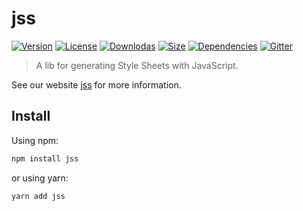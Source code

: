 # jss

[![Version](https://img.shields.io/npm/v/jss.svg?style=flat)](https://npmjs.org/package/jss)
[![License](https://img.shields.io/npm/l/jss.svg?style=flat)](https://github.com/cssinjs/jss/blob/master/LICENSE)
[![Downlodas](https://img.shields.io/npm/dm/jss.svg?style=flat)](https://npmjs.org/package/jss)
[![Size](https://img.shields.io/bundlephobia/minzip/jss.svg?style=flat)](https://npmjs.org/package/jss)
[![Dependencies](https://img.shields.io/david/cssinjs/jss.svg?path=packages%2Fjss&style=flat)](https://npmjs.org/package/jss)
[![Gitter](https://badges.gitter.im/JoinChat.svg)](https://gitter.im/cssinjs/lobby)

> A lib for generating Style Sheets with JavaScript.

See our website [jss](https://cssinjs.org/setup?v=v10.0.0-alpha.9) for more information.

## Install

Using npm:

```sh
npm install jss
```

or using yarn:

```sh
yarn add jss
```
